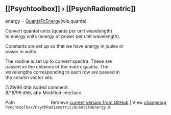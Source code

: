## [[Psychtoolbox]] &#8250; [[PsychRadiometric]]

energy = [QuantaToEnergy](QuantaToEnergy)(wls,quanta)  
  
Convert quantal units (quanta per unit wavelength)  
to energy units (energy or power per unit wavelength).  
  
Constants are set up so that we have energy in joules or  
power in watts.  
  
The routine is set up to convert spectra.  These are  
passed as the columns of the matrix quanta.  The  
wavelengths corresponding to each row are passed in  
the column vector wls.  
  
7/29/96  dhb  Added comment.  
8/16/96  dhb, abp  Modified interface.  




<div class="code_header" style="text-align:right;">
  <span style="float:left;">Path&nbsp;&nbsp;</span> <span class="counter">Retrieve <a href=
  "https://raw.github.com/Psychtoolbox-3/Psychtoolbox-3/beta/Psychtoolbox/PsychRadiometric/QuantaToEnergy.m">current version from GitHub</a> | View <a href=
  "https://github.com/Psychtoolbox-3/Psychtoolbox-3/commits/beta/Psychtoolbox/PsychRadiometric/QuantaToEnergy.m">changelog</a></span>
</div>
<div class="code">
  <code>Psychtoolbox/PsychRadiometric/QuantaToEnergy.m</code>
</div>

